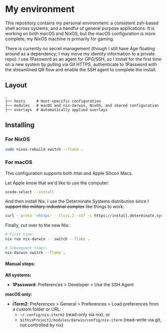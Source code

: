 # My environment

This repository contains my personal environment: a consistent zsh-based shell across systems, and a handful of general purpose applications. It is working on both macOS and NixOS, but the macOS configuration is more complete; my NixOS machine is primarily for gaming.

There is currently no secret management (though I still have Age floating around as a dependency; I may move my identity information to a private repo): I use 1Password as an agent for GPG/SSH, so I install for the first time on a new system by pulling via Git HTTPS, authenticate to 1Password with the streamlined QR flow and enable the SSH agent to complete the install.

## Layout

```
.
├── hosts     # Host-specific configuration
├── modules   # macOS and nix-darwin, NixOS, and shared configuration
├── overlays  # Automatically applied overlays
```

## Installing

### For NixOS

```sh
sudo nixos-rebuild switch --flake .
```

### For macOS

This configuration supports both Intel and Apple Silicon Macs.

Let Apple know that we'd like to use the computer:

```sh
xcode-select --install
```

And then install Nix. I use the Determinate Systems distribution since I ~~support the military-industrial complex~~ like things to work:

```sh
curl --proto '=https' --tlsv1.2 -sSf -L https://install.determinate.systems/nix | sh -s -- install
```

Finally, cut over to the new Nix:

```sh
# First time:
nix run nix-darwin -- switch --flake .

# Subsequent times:
nix-darwin switch --flake .
```

#### Manual steps:

**All systems:**

- **1Password**: Preferences > Developer > Use the SSH Agent

**macOS only:**

- **iTerm2**: Preferences > General > Preferences > Load preferences from a custom folder or URL:
  - `~/.config/nix-iterm2` (read-only via nix), or
  - `${thisProject}/modules/darwin/config/nix-iterm` (read-write via git, not controlled by nix)
